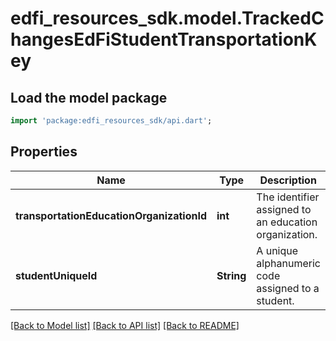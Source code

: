 # edfi_resources_sdk.model.TrackedChangesEdFiStudentTransportationKey

## Load the model package
```dart
import 'package:edfi_resources_sdk/api.dart';
```

## Properties
Name | Type | Description | Notes
------------ | ------------- | ------------- | -------------
**transportationEducationOrganizationId** | **int** | The identifier assigned to an education organization. | [optional] 
**studentUniqueId** | **String** | A unique alphanumeric code assigned to a student. | [optional] 

[[Back to Model list]](../README.md#documentation-for-models) [[Back to API list]](../README.md#documentation-for-api-endpoints) [[Back to README]](../README.md)


